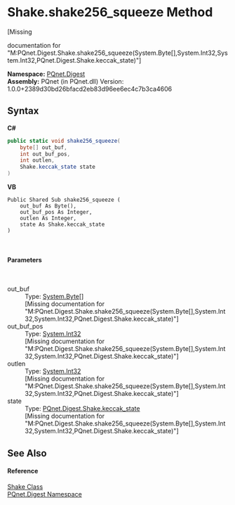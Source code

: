 # Shake.shake256_squeeze Method 
 

\[Missing <summary> documentation for "M:PQnet.Digest.Shake.shake256_squeeze(System.Byte[],System.Int32,System.Int32,PQnet.Digest.Shake.keccak_state)"\]

**Namespace:**&nbsp;<a href="21efb5f0-8611-9eaa-4575-81fa5c4164b4.md">PQnet.Digest</a><br />**Assembly:**&nbsp;PQnet (in PQnet.dll) Version: 1.0.0+2389d30bd26bfacd2eb83d96ee6ec4c7b3ca4606

## Syntax

**C#**<br />
``` C#
public static void shake256_squeeze(
	byte[] out_buf,
	int out_buf_pos,
	int outlen,
	Shake.keccak_state state
)
```

**VB**<br />
``` VB
Public Shared Sub shake256_squeeze ( 
	out_buf As Byte(),
	out_buf_pos As Integer,
	outlen As Integer,
	state As Shake.keccak_state
)
```

<br />

#### Parameters
&nbsp;<dl><dt>out_buf</dt><dd>Type: <a href="https://docs.microsoft.com/dotnet/api/system.byte" target="_blank" rel="noopener noreferrer">System.Byte</a>[]<br />\[Missing <param name="out_buf"/> documentation for "M:PQnet.Digest.Shake.shake256_squeeze(System.Byte[],System.Int32,System.Int32,PQnet.Digest.Shake.keccak_state)"\]</dd><dt>out_buf_pos</dt><dd>Type: <a href="https://docs.microsoft.com/dotnet/api/system.int32" target="_blank" rel="noopener noreferrer">System.Int32</a><br />\[Missing <param name="out_buf_pos"/> documentation for "M:PQnet.Digest.Shake.shake256_squeeze(System.Byte[],System.Int32,System.Int32,PQnet.Digest.Shake.keccak_state)"\]</dd><dt>outlen</dt><dd>Type: <a href="https://docs.microsoft.com/dotnet/api/system.int32" target="_blank" rel="noopener noreferrer">System.Int32</a><br />\[Missing <param name="outlen"/> documentation for "M:PQnet.Digest.Shake.shake256_squeeze(System.Byte[],System.Int32,System.Int32,PQnet.Digest.Shake.keccak_state)"\]</dd><dt>state</dt><dd>Type: <a href="1ae1bd35-7a8a-534f-8493-83b37fccc479.md">PQnet.Digest.Shake.keccak_state</a><br />\[Missing <param name="state"/> documentation for "M:PQnet.Digest.Shake.shake256_squeeze(System.Byte[],System.Int32,System.Int32,PQnet.Digest.Shake.keccak_state)"\]</dd></dl>

## See Also


#### Reference
<a href="23f04087-7075-c1be-bf7b-dec72f7a4cd1.md">Shake Class</a><br /><a href="21efb5f0-8611-9eaa-4575-81fa5c4164b4.md">PQnet.Digest Namespace</a><br />